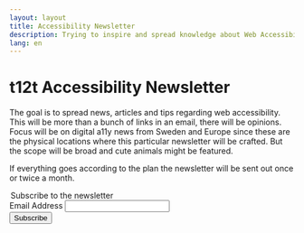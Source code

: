 ```yaml
---
layout: layout
title: Accessibility Newsletter
description: Trying to inspire and spread knowledge about Web Accessibility
lang: en
---
```


# t12t Accessibility Newsletter

 The goal is to spread news, articles and tips regarding web accessibility. This will be more than a bunch of links in an email, there will be opinions. Focus will be on digital a11y news from Sweden and Europe since these are the physical locations where this particular newsletter will be crafted. But the scope will be broad and cute animals might be featured.

 If everything goes according to the plan the newsletter will be sent out once or twice a month.

 <!-- Begin MailChimp Signup Form -->
<div id="mc_embed_signup">
 <form action="//t12t.us14.list-manage.com/subscribe/post?u=23907132d7bd3ae259858b057&amp;id=b8c09bd7b1" method="post" id="mc-embedded-subscribe-form" name="mc-embedded-subscribe-form" class="validate" target="_blank" novalidate>
  <div id="mc_embed_signup_scroll">
 	  <legend>Subscribe to the newsletter</legend>
      <div class="mc-field-group">
      	<label for="mce-EMAIL">Email Address </label>
      	<input type="email" value="" name="EMAIL" class="required email" id="mce-EMAIL">
      </div>
      <div id="mce-responses" class="clear">
      	<div class="response" id="mce-error-response" style="display:none"></div>
      	<div class="response" id="mce-success-response" style="display:none"></div>
      </div>    <!-- real people should not fill this in and expect good things - do not remove this or risk form bot signups-->
      <div style="position: absolute; left: -5000px;" aria-hidden="true"><input type="text" name="b_23907132d7bd3ae259858b057_b8c09bd7b1" tabindex="-1" value=""></div>
      <div class="clear"><input type="submit" value="Subscribe" name="subscribe" id="mc-embedded-subscribe" class="button"></div>
    </div>
  </form>
</div>
<script type='text/javascript' src='//s3.amazonaws.com/downloads.mailchimp.com/js/mc-validate.js'></script><script type='text/javascript'>(function($) {window.fnames = new Array(); window.ftypes = new Array();fnames[0]='EMAIL';ftypes[0]='email';fnames[1]='FNAME';ftypes[1]='text';fnames[2]='LNAME';ftypes[2]='text';}(jQuery));var $mcj = jQuery.noConflict(true);</script>
<!--End mc_embed_signup-->
